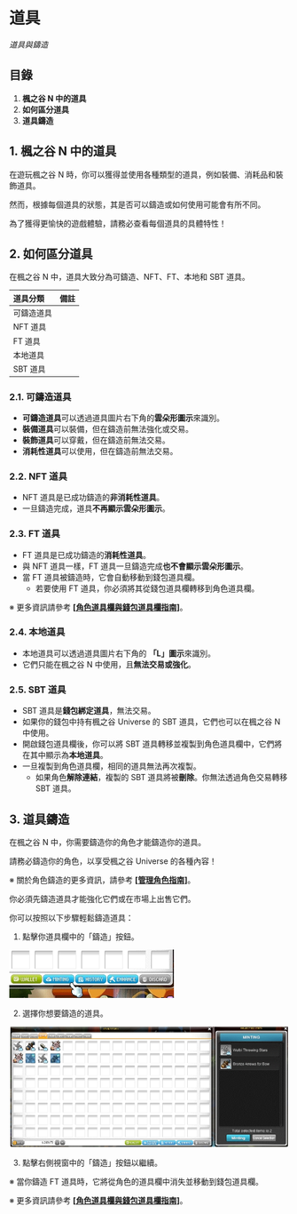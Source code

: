 # 道具
*道具與鑄造*

## 目錄
1.  **楓之谷 N 中的道具**
2.  **如何區分道具**
3.  **道具鑄造**
## 1. 楓之谷 N 中的道具

在遊玩楓之谷 N 時，你可以獲得並使用各種類型的道具，例如裝備、消耗品和裝飾道具。

然而，根據每個道具的狀態，其是否可以鑄造或如何使用可能會有所不同。

為了獲得更愉快的遊戲體驗，請務必查看每個道具的具體特性！

## 2. 如何區分道具

在楓之谷 N 中，道具大致分為可鑄造、NFT、FT、本地和 SBT 道具。

| 道具分類 | 備註 |
|:---|:---|
| 可鑄造道具 |  |
| NFT 道具 |  |
| FT 道具 |  |
| 本地道具 |  |
| SBT 道具 |  |

### 2.1. 可鑄造道具
*   **可鑄造道具**可以透過道具圖片右下角的**雲朵形圖示**來識別。
*   **裝備道具**可以裝備，但在鑄造前無法強化或交易。
*   **裝飾道具**可以穿戴，但在鑄造前無法交易。
*   **消耗性道具**可以使用，但在鑄造前無法交易。
### 2.2. NFT 道具
*   NFT 道具是已成功鑄造的**非消耗性道具**。
*   一旦鑄造完成，道具**不再顯示雲朵形圖示**。
### 2.3. FT 道具
*   FT 道具是已成功鑄造的**消耗性道具**。
*   與 NFT 道具一樣，FT 道具一旦鑄造完成**也不會顯示雲朵形圖示**。
*   當 FT 道具被鑄造時，它會自動移動到錢包道具欄。
    *   若要使用 FT 道具，你必須將其從錢包道具欄轉移到角色道具欄。

※ 更多資訊請參考 **\[**[**角色道具欄與錢包道具欄指南**](/msn-101/beginners-guide/item-and-equipment/character-inventory-and-wallet-inventory)**\]**。

### 2.4. 本地道具
*   本地道具可以透過道具圖片右下角的 **「L」圖示**來識別。
*   它們只能在楓之谷 N 中使用，且**無法交易或強化**。
### 2.5. SBT 道具
*   SBT 道具是**錢包綁定道具**，無法交易。
*   如果你的錢包中持有楓之谷 Universe 的 SBT 道具，它們也可以在楓之谷 N 中使用。
*   開啟錢包道具欄後，你可以將 SBT 道具轉移並複製到角色道具欄中，它們將在其中顯示為**本地道具**。
*   一旦複製到角色道具欄，相同的道具無法再次複製。
    *   如果角色**解除連結**，複製的 SBT 道具將被**刪除**。你無法透過角色交易轉移 SBT 道具。
## 3. 道具鑄造

在楓之谷 N 中，你需要鑄造你的角色才能鑄造你的道具。

請務必鑄造你的角色，以享受楓之谷 Universe 的各種內容！

※ 關於角色鑄造的更多資訊，請參考 **\[**[**管理角色指南**](/msn-101/beginners-guide/get-started/manage-character)**\]**。

你必須先鑄造道具才能強化它們或在市場上出售它們。

你可以按照以下步驟輕鬆鑄造道具：

1) 點擊你道具欄中的「鑄造」按鈕。

![](/images/msn-101/beginners-guide/item-and-equipment/image_1747236271048_873.png)

2) 選擇你想要鑄造的道具。

![](/images/msn-101/beginners-guide/item-and-equipment/image_1747236271048_290.png)

3) 點擊右側視窗中的「鑄造」按鈕以繼續。

※ 當你鑄造 FT 道具時，它將從角色的道具欄中消失並移動到錢包道具欄。

※ 更多資訊請參考 **\[**[**角色道具欄與錢包道具欄指南**](/msn-101/beginners-guide/item-and-equipment/character-inventory-and-wallet-inventory)**\]**。